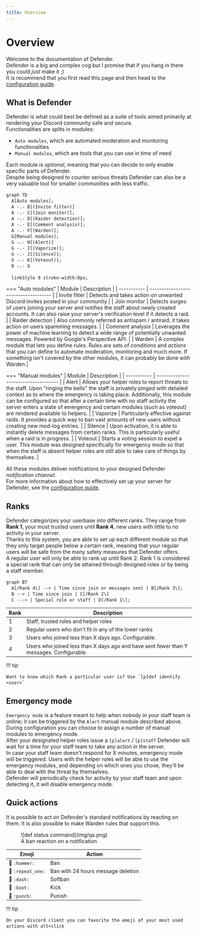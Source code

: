 ```yaml
---
title: Overview
---
```


# Overview

Welcome to the documentation of Defender.  
Defender is a big and complex cog but I promise that if you hang in there you could *just* make it ;)  
It is recommend that you first read this page and then head to the [configuration guide](/defender-docs/configuration).

## What is Defender

Defender is what could best be defined as a suite of tools aimed primarily at rendering your Discord community safe and secure.  
Functionalities are splits in modules:  

- `Auto modules`, which are automated moderation and monitoring functionalities
- `Manual modules`, which are tools that you can use in time of need

Each module is *optional*, meaning that you can decide to only enable specific parts of Defender.  
Despite being designed to counter serious threats Defender can also be a very valuable tool for smaller communities with less traffic.

``` mermaid
graph TD
  A[Auto modules];
  A -.- B[(Invite filter)]
  A -.- C[(Join monitor)];
  A -.- D[(Raider detection)];
  A -.- E[(Comment analysis)];
  A -.- F[(Warden)];
  G[Manual modules];
  G -.- H[(Alert)]
  G -.- I[(Vaporize)];
  G -.- J[(Silence)];
  G -.- K[(Voteout)];
  D -.- G

  linkStyle 9 stroke-width:0px;
```

=== "Auto modules"
    | Module      | Description                          |
    | ----------- | ------------------------------------ |
    | Invite filter       | Detects and takes action on unwanted Discord invites posted in your community |
    | Join monitor       | Detects surges of users joining your server and notifies the staff about newly created accounts. It can also raise your server's verification level if it detects a raid. |
    | Raider detection    | Also commonly referred as antispam / antiraid, it takes action on users spamming messages. |
    | Comment analysis    | Leverages the power of machine learning to detect a wide range of potentially unwanted messages. Powered by Google's Perspective API. |
    | Warden    | A complex module that lets you define *rules*. Rules are sets of *conditions* and *actions* that you can define to automate moderation, monitoring and much more. If something isn't covered by the other modules, it can probably be done with Warden.|

=== "Manual modules"
    | Module      | Description                          |
    | ----------- | ------------------------------------ |
    | Alert       | Allows your helper roles to report threats to the staff. Upon "ringing the bells" the staff is privately pinged with detailed context as to where the emergency is taking place. Additionally, this module can be configured so that after a certain time with no staff activity the server enters a state of emergency and certain modules (such as voteout) are rendered available to helpers. |
    | Vaporize       | Particularly effective against raids. It provides a quick way to ban vast amounts of new users without creating new mod-log entries. |
    | Silence    | Upon activation, it is able to instantly delete messages from certain ranks. This is particularly useful when a raid is in progress. |
    | Voteout    | Starts a voting session to expel a user. This module was designed specifically for emergency mode so that when the staff is absent helper roles are still able to take care of things by themselves. |

All these modules deliver notifications to your designed Defender *notification channel*.  
For more information about how to effectively set up your server for Defender, see the [configuration guide](/defender-docs/configuration).

## Ranks

Defender categorizes your userbase into different ranks. They range from **Rank 1**, your most trusted users until **Rank 4**, new users with little to no activity in your server.  
Thanks to this system, you are able to set up each different module so that they only target people below a certain rank, meaning that your regular users will be safe from the many safety measures that Defender offers.  
A regular user will only be able to rank up until Rank 2. Rank 1 is considered a special rank that can only be attained through designed roles or by being a staff member.

``` mermaid
graph BT
  A[/Rank 4\] --> | Time since join or messages sent | B[/Rank 3\];
  B --> | Time since join | C[/Rank 2\]
  C -.-> | Special role or staff | D[/Rank 1\];
```

  | Rank      | Description                          |
  | ----------- | ------------------------------------ |
  | 1    | Staff, trusted roles and helper roles |
  | 2    | Regular users who don't fit in any of the lower ranks |
  | 3    | Users who joined less than X days ago. Configurable. |
  | 4    | Users who joined less than X days ago and have sent fewer than Y messages. Configurable. |

!!! tip

    Want to know which Rank a particular user is? Use `[p]def identify <user>`

## Emergency mode

`Emergency mode` is a feature meant to help when nobody in your staff team is online; it can be triggered by the `Alert` manual module described above.  
During configuration you can choose to assign a number of manual modules to emergency mode.  
After your designated helper roles issue a `[p]alert` / `[p]staff` Defender will wait for a time for your staff team to take any action in the server.  
In case your staff team doesn't respond for X minutes, emergency mode will be triggered. Users with the helper roles will be able to use the emergency modules, and depending on which ones you chose, they'll be able to deal with the threat by themselves.  
Defender will periodically check for activity by your staff team and upon detecting it, it will  disable emergency mode.

## Quick actions
It is possible to act on Defender's standard notifications by reacting on them. It is also possible to make Warden rules that support this.  

<figure markdown>
  ![def status command](img/qa.png)
  <figcaption>A ban reaction on a notification</figcaption>
</figure>

  | Emoji      | Action                          |
  | ----------- | ------------------------------------ |
  | 🔨 `:hammer:` | Ban |
  | 🔂 `:repeat_one:` | Ban with 24 hours message deletion |
  | 💨 `:dash:` | Softban |
  | 👢 `:boot:` | Kick |
  | 👊 `:punch:` | Punish |

!!! tip

    On your Discord client you can favorite the emoji of your most used actions with alt+click
